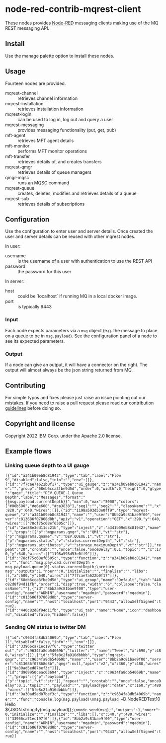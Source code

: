 # node-red-contrib-mqrest-client

These nodes provides [Node-RED](http://nodered.org) messaging clients
making use of the MQ REST messaging API.

## Install
Use the manage palette option to install these nodes.

## Usage
Fourteen nodes are provided.
<dl>
  <dt>mqrest-channel</dt> 
    <dd>retrieves channel information</dd>
  <dt>mqrest-installation</dt> 
    <dd>retrieves installation information</dd>
  <dt>mqrest-login </dt>
    <dd> can be used to log in, log out and query a user</dd>
  <dt>mqrest-messaging</dt>
    <dd>provides messaging functionality (put, get, pub)</dd>
  <dt>mft-agent</dt>
    <dd>retrieves MFT agent details</dd>
  <dt>mft-monitor</dt>
    <dd>performs MFT monitor operations</dd>
  <dt>mft-transfer</dt>
    <dd>retrieves details of, and creates transfers</dd>
  <dt>mqrest-qmgr</dt>
    <dd>retrieves details of queue managers</dd>
  <dt>qmgr-mqsc</dt>
    <dd>runs an MQSC command</dd>
  <dt>mqrest-queue</dt>
    <dd>creates, deletes, modifies and retrieves details of a queue</dd>
  <dt>mqrest-sub</dt>
    <dd>retrieves details of subscriptions</dd>
</dl>

## Configuration
Use the configuration to enter user and server details. Once created the user and server details can be reused with other mqrest nodes.

In user:
<dl>
  <dt>username</dt>
  <dd>is the username of a user with authentication to use the REST API</dd>
  <dt>password</dt>
  <dd>the password for this user</dd>


In server:
<dl>
  <dt>host</dt>
  <dd>could be `localhost` if running MQ in a local docker image.</dd>
  <dt>port</dt>
  <dd>is typically 9443</dd>
</dl>

### Input
Each node expects parameters via a `msg` object (e.g. the message to place on a queue to be in `msg.payload`). See the configuration panel of a node to see its expected parameters.

### Output
If a node can give an output, it will have a connector on the right. The output will almost always be the json string returned from MQ.

## Contributing
For simple typos and fixes please just raise an issue pointing out our mistakes. If you need to raise a pull request please read our [contribution guidelines](https://github.com/ibm-early-programs/node-red-contrib-mqrest-client/blob/master/CONTRIBUTING.md) before doing so.


## Copyright and license

Copyright 2022 IBM Corp. under the Apache 2.0 license.


## Example flows
### Linking queue depth to a UI gauge

`
[{"id":"a341b09eb8c81942","type":"tab","label":"Flow 9","disabled":false,"info":"","env":[]},{"id":"7f7cae7a622b0f17","type":"ui_gauge","z":"a341b09eb8c81942","name":"","group":"68eb6cca3fbe9d5d","order":0,"width":0,"height":0,"gtype":"gage","title":"DEV.QUEUE.1 Queue Depth","label":"Messages","format":"{{msg.payload.currentDepth}}","min":0,"max":"5000","colors":["#00b500","#e6e600","#ca3838"],"seg1":"","seg2":"","className":"","x":820,"y":640,"wires":[]},{"id":"1198a593d53e0ff9","type":"mqrest-queue","z":"a341b09eb8c81942","name":"","user":"8bb2a9c81bae9f00","server":"c813686f07868d8b","apiv":"v1","operation":"GET","x":390,"y":640,"wires":[["78cf75c68ef6505c"]]},{"id":"2ae88e3dd11cc21b","type":"inject","z":"a341b09eb8c81942","name":"","props":[{"p":"mqparams.qmgr","v":"QM1","vt":"str"},{"p":"mqparams.qname","v":"DEV.QUEUE.1","vt":"str"},{"p":"mqparams.status","v":"status.currentDepth","vt":"str"},{"p":"mqparams.attributes","v":"storage.maximumDepth","vt":"str"}],"repeat":"20","crontab":"","once":false,"onceDelay":0.1,"topic":"","x":170,"y":640,"wires":[["1198a593d53e0ff9"]]},{"id":"78cf75c68ef6505c","type":"function","z":"a341b09eb8c81942","name":"","func":"msg.payload.currentDepth = msg.payload.queue[0].status.currentDepth;\nreturn msg","outputs":1,"noerr":0,"initialize":"","finalize":"","libs":[],"x":600,"y":640,"wires":[["7f7cae7a622b0f17"]]},{"id":"68eb6cca3fbe9d5d","type":"ui_group","name":"Default","tab":"440c82d8f94d11fb","order":1,"disp":true,"width":"6","collapse":false,"className":""},{"id":"8bb2a9c81bae9f00","type":"user-config","name":"ADMIN","username":"mqadmin","password":"mqadmin"},{"id":"c813686f07868d8b","type":"server-config","name":"","host":"localhost","port":"9443","allowSelfSigned":true},{"id":"440c82d8f94d11fb","type":"ui_tab","name":"Home","icon":"dashboard","disabled":false,"hidden":false}]
`

### Sending QM status to twitter DM

`
[{"id":"c9634fa8db54069b","type":"tab","label":"Flow 11","disabled":false,"info":"","env":[]},{"id":"33966ca71ec197f6","type":"twitter out","z":"c9634fa8db54069b","twitter":"","name":"Tweet","x":690,"y":480,"wires":[]},{"id":"5fe8c2fa916dbbbb","type":"mqrest-qmgr","z":"c9634fa8db54069b","name":"","user":"8bb2a9c81bae9f00","server":"c813686f07868d8b","qmgr":null,"apiv":"v2","x":360,"y":480,"wires":[["9a30ad5ed87bef3c"]]},{"id":"d969950ceac03694","type":"inject","z":"c9634fa8db54069b","name":"","props":[{"p":"payload"},{"p":"topic","vt":"str"}],"repeat":"","crontab":"","once":false,"onceDelay":0.1,"topic":"","payload":"","payloadType":"date","x":160,"y":480,"wires":[["5fe8c2fa916dbbbb"]]},{"id":"9a30ad5ed87bef3c","type":"function","z":"c9634fa8db54069b","name":"","func":"console.log(msg.payload)\nmsg.payload = `D NodeREDTest10 Hello ${JSON.stringify(msg.payload)}`;\nnode.send(msg);","outputs":1,"noerr":0,"initialize":"","finalize":"","libs":[],"x":540,"y":480,"wires":[["33966ca71ec197f6"]]},{"id":"8bb2a9c81bae9f00","type":"user-config","name":"ADMIN","username":"mqadmin","password":"mqadmin"},{"id":"c813686f07868d8b","type":"server-config","name":"","host":"localhost","port":"9443","allowSelfSigned":true}]
`

